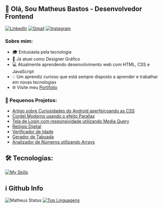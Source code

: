 ## 👋 Olá, Sou Matheus Bastos - Desenvolvedor Frontend

<a href="https://www.linkedin.com/in/matheusvbastos/" target="_blank"><img alt="LinkedIn" src="https://img.shields.io/badge/linkedin-%230077B5.svg?&style=for-the-badge&logo=linkedin&logoColor=white" /></a> <a href="mailto:matheuspvbastos@gmail.com" target="_blank"><img alt="Gmail" src="https://img.shields.io/badge/Gmail-D14836?style=for-the-badge&logo=gmail&logoColor=white"/></a> <a href="https://www.instagram.com/matbastos_" target="_blank"><img alt="Instagram" src="https://img.shields.io/badge/Instagram-E4405F?style=for-the-badge&logo=instagram&logoColor=white" /> </a>

### Sobre mim:

- 🎓 Entusiasta pela tecnologia
- 🎨 Já atuei como Designer Gráfico
- 💻 Atualmente aprendendo desenvolvimento web com HTML, CSS e JavaScript 
- 💡 Um aprendiz curioso que está sempre disposto a aprender e trabalhar em novas tecnologias 
- 🌐 Visite meu [Portifolio](https://matheuspvbastos.github.io/estudos/html-css/projeto-portfolio/)

### 🚀 Pequenos Projetos:

- [Artigo sobre Curiosidades do Android aperfeiçoando as CSS](https://matheuspvbastos.github.io/estudos/html-css/projeto-android/android.html)
- [Cordel Moderno usando o efeito Parallax](https://matheuspvbastos.github.io/estudos/html-css/projeto-cordel/)
- [Tela de Login com responsividade utilizando Media Query](https://matheuspvbastos.github.io/estudos/html-css/projeto-tela-de-login/)
- [Relógio Digital](https://matheuspvbastos.github.io/estudos/javascript/cursoJS/exercicios/projeto01/)
- [Verificador de Idade](https://matheuspvbastos.github.io/estudos/javascript/cursoJS/exercicios/projeto02/)
- [Gerador de Tabuada](https://matheuspvbastos.github.io/estudos/javascript/cursoJS/exercicios/projeto04/)
- [Analizador de Números utilizando Arrays](https://matheuspvbastos.github.io/estudos/javascript/cursoJS/exercicios/projeto05/)

## 🛠 Tecnologias: 

[![My Skills](https://skillicons.dev/icons?i=html,css,js)](https://skillicons.dev)  <!-- Mais icones nesse link: https://github.com/tandpfun/skill-icons/tree/main/icons -->

## ℹ️ Github Info

![Matheus Status](https://github-readme-stats.vercel.app/api?username=matheuspvbastos&show_icons=true)
[![Top Linguagens](https://github-readme-stats.vercel.app/api/top-langs/?username=matheuspvbastos&layout=compact)](https://github.com/matheuspvbastos/github-readme-stats)
